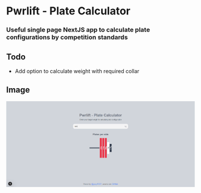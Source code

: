 # Pwrlift - Plate Calculator
### Useful single page NextJS app to calculate plate configurations by competition standards
## Todo
- Add option to calculate weight with required collar
## Image
![](./show.png)